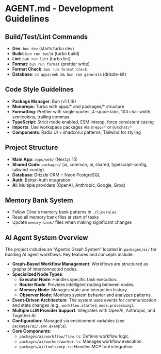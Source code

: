 # AGENT.md - Development Guidelines

## Build/Test/Lint Commands
- **Dev**: `bun dev` (starts turbo dev)
- **Build**: `bun run build` (turbo build)
- **Lint**: `bun run lint` (turbo lint)
- **Format**: `bun run format` (prettier write)
- **Format Check**: `bun run format:check`
- **Database**: `cd apps/web && bun run generate` (drizzle-kit)

## Code Style Guidelines
- **Package Manager**: Bun (v1.1.19)
- **Monorepo**: Turbo with apps/* and packages/* structure
- **Formatting**: Prettier with single quotes, 4-space tabs, 100 char width, semicolons, trailing commas
- **TypeScript**: Strict mode enabled, ESM interop, force consistent casing
- **Imports**: Use workspace packages via `@repo/*` or `@vtchat/*`
- **Components**: Radix UI + shadcn/ui patterns, Tailwind for styling

## Project Structure
- **Main App**: `apps/web/` (Next.js 15)
- **Shared Code**: `packages/` (ui, common, ai, shared, typescript-config, tailwind-config)
- **Database**: Drizzle ORM + Neon PostgreSQL
- **Auth**: Better-Auth integration
- **AI**: Multiple providers (OpenAI, Anthropic, Google, Groq)

## Memory Bank System
- Follow Cline's memory bank patterns in `.clinerules`
- Read all memory bank files at start of tasks
- Update `memory-bank/` files when making significant changes

## AI Agent System Overview

The project includes an "Agentic Graph System" located in `packages/ai/` for building AI agent workflows. Key features and concepts include:

-   **Graph-Based Workflow Management**: Workflows are structured as graphs of interconnected nodes.
-   **Specialized Node Types**:
    -   **Executor Node**: Handles specific task execution.
    -   **Router Node**: Provides intelligent routing between nodes.
    -   **Memory Node**: Manages state and interaction history.
    -   **Observer Node**: Monitors system behavior and analyzes patterns.
-   **Event-Driven Architecture**: The system uses events for communication and state changes (e.g., `workflow.started`, `node.processing`).
-   **Multiple LLM Provider Support**: Integrates with OpenAI, Anthropic, and Together AI.
-   **Configuration**: Managed via environment variables (see `packages/ai/.env.example`).
-   **Core Components**:
    -   `packages/ai/workflow/flow.ts`: Defines workflow logic.
    -   `packages/ai/worker/worker.ts`: Manages workflow execution.
    -   `packages/ai/tools/mcp.ts`: Handles MCP tool integration.
